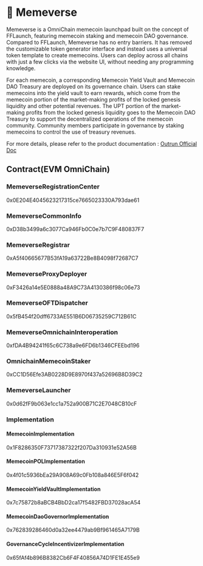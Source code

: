 # 🤩 Memeverse

Memeverse is a OmniChain memecoin launchpad built on the concept of FFLaunch, featuring memecoin staking and memecoin DAO governance. Compared to FFLaunch, Memeverse has no entry barriers. It has removed the customizable token generator interface and instead uses a universal token template to create memecoins. Users can deploy across all chains with just a few clicks via the website UI, without needing any programming knowledge.

For each memecoin, a corresponding Memecoin Yield Vault and Memecoin DAO Treasury are deployed on its governance chain. Users can stake memecoins into the yield vault to earn rewards, which come from the memecoin portion of the market-making profits of the locked genesis liquidity and other potential revenues. The UPT portion of the market-making profits from the locked genesis liquidity goes to the Memecoin DAO Treasury to support the decentralized operations of the memecoin community. Community members participate in governance by staking memecoins to control the use of treasury revenues.

For more details, please refer to the product documentation : [Outrun Official Doc](https://outrun.gitbook.io/doc "Outrun Official Doc")

## Contract(EVM OmniChain)

### MemeverseRegistrationCenter

0x0E204E4045623217315ce7665023330A793dae61

### MemeverseCommonInfo

0xD38b3499a6c3077Ca946Fb0C0e7b7C9F480837F7

### MemeverseRegistrar

0xA5f40665677B53fA19a63722Be8B4098f72687C7

### MemeverseProxyDeployer

0xF3426a14e5E0888a48A9C73A4130386f98c06e73

### MemeverseOFTDispatcher

0x5fB454f20dff6733AE551B6D06735259C712B61C

### MemeverseOmnichainInteroperation

0xfDA4B94241f65c6C738a9e6FD6b1346CFEEbd196

### OmnichainMemecoinStaker

0xCC1D56Efe3AB0228D9E8970f437a52696B8D39C2

### MemeverseLauncher

0x0d62fF9b063e1cc1a752a900B71C2E7048CB10cF

### Implementation

#### MemecoinImplementation

0x1F8286350F73717387322f207Da310931e52A56B

#### MemecoinPOLImplementation

0x4f01c5936bEa29A908A69c0Fb108a846E5F6f042

#### MemecoinYieldVaultImplementation

0x7c75872b8aBCB4BbD2ca17f5482FBD37028acA54

#### MemecoinDaoGovernorImplementation

0x762839286460d0a32ee4479ab9Bf961465A7179B

#### GovernanceCycleIncentivizerImplementation

0x65fAf4b896B8382Cb6F4F40856A74D1FE1E455e9
